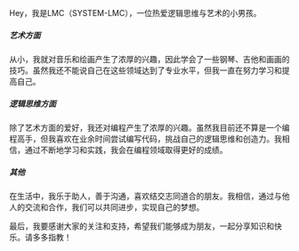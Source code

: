 Hey，我是LMC（SYSTEM-LMC），一位热爱逻辑思维与艺术的小男孩。

##### 艺术方面

从小，我就对音乐和绘画产生了浓厚的兴趣，因此学会了一些钢琴、吉他和画画的技巧。虽然我还不能说自己在这些领域达到了专业水平，但我一直在努力学习和提高自己。

##### 逻辑思维方面

除了艺术方面的爱好，我还对编程产生了浓厚的兴趣。虽然我目前还不算是一个编程高手，但我喜欢在业余时间尝试编写代码，挑战自己的逻辑思维和创造力。我相信，通过不断地学习和实践，我会在编程领域取得更好的成绩。

##### 其他

在生活中，我乐于助人，善于沟通，喜欢结交志同道合的朋友。我相信，通过与他人的交流和合作，我们可以共同进步，实现自己的梦想。

最后，我要感谢大家的关注和支持，希望我们能够成为朋友，一起分享知识和快乐。请多多指教！
